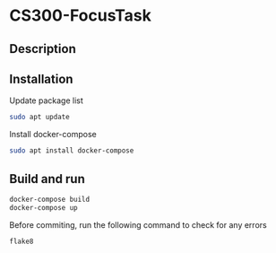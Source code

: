 # CS300-FocusTask

## Description

## Installation

Update package list
```bash
sudo apt update
```

Install docker-compose
```bash
sudo apt install docker-compose
```

## Build and run
```bash
docker-compose build
docker-compose up
```

Before commiting, run the following command to check for any errors
```bash
flake8
```

